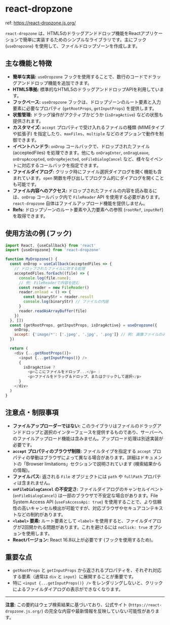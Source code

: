 # react-dropzone

ref: <https://react-dropzone.js.org/>

`react-dropzone` は、HTML5のドラッグアンドドロップ機能をReactアプリケーションで簡単に実装するためのシンプルなライブラリです。主にフック (`useDropzone`) を使用して、ファイルドロップゾーンを作成します。

## 主な機能と特徴

* **簡単な実装:** `useDropzone` フックを使用することで、数行のコードでドラッグアンドドロップ機能を追加できます。
* **HTML5準拠:** 標準的なHTML5のドラッグアンドドロップAPIを利用しています。
* **フックベース:** `useDropzone` フックは、ドロップゾーンのルート要素と入力要素に必要なプロパティ (`getRootProps`, `getInputProps`) を提供します。
* **状態管理:** ドラッグ操作がアクティブかどうか (`isDragActive`) などの状態も提供されます。
* **カスタマイズ:** `accept` プロパティで受け入れるファイルの種類 (MIMEタイプや拡張子) を指定したり、`maxFiles`、`multiple` などのオプションで動作を制御できます。
* **イベントハンドラ:** `onDrop` コールバックで、ドロップされたファイル (acceptedFiles) を処理できます。他にも `onDragEnter`, `onDragLeave`, `onDropAccepted`, `onDropRejected`, `onFileDialogCancel` など、様々なイベントに対応するコールバックを指定できます。
* **ファイルダイアログ:** クリック時にファイル選択ダイアログを開く機能も含まれています。`open` 関数を呼び出してプログラム的にダイアログを開くことも可能です。
* **ファイル内容へのアクセス:** ドロップされたファイルの内容を読み取るには、`onDrop` コールバック内で `FileReader` API を使用する必要があります。`react-dropzone` 自体はファイルアップロード機能を提供しません。
* **Refs:** ドロップゾーンのルート要素や入力要素への参照 (`rootRef`, `inputRef`) を取得できます。

## 使用方法の例 (フック)

```javascript
import React, {useCallback} from 'react'
import {useDropzone} from 'react-dropzone'

function MyDropzone() {
  const onDrop = useCallback(acceptedFiles => {
    // ドロップされたファイルに対する処理
    acceptedFiles.forEach((file) => {
      console.log(file.name);
      // 例: FileReaderで内容を読む
      const reader = new FileReader()
      reader.onload = () => {
        const binaryStr = reader.result
        console.log(binaryStr) // ファイルの内容
      }
      reader.readAsArrayBuffer(file)
    })
  }, [])
  const {getRootProps, getInputProps, isDragActive} = useDropzone({
    onDrop,
    accept: {'image/*': ['.jpeg', '.jpg', '.png']} // 例: 画像ファイルのみ許可
  })

  return (
    <div {...getRootProps()}>
      <input {...getInputProps()} />
      {
        isDragActive ?
          <p>ここにファイルをドロップ...</p> :
          <p>ファイルをドラッグ＆ドロップ、またはクリックして選択</p>
      }
    </div>
  )
}
```

## 注意点・制限事項

* **ファイルアップローダーではない:** このライブラリはファイルのドラッグアンドドロップと選択のインターフェースを提供するものであり、サーバーへのファイルアップロード機能は含みません。アップロード処理は別途実装が必要です。
* **`accept` プロパティのブラウザ制限:** ファイルタイプを指定する `accept` プロパティの挙動はブラウザによって異なる場合があります。詳細はドキュメントの「Browser limitations」セクションで説明されています (検索結果からの情報)。
* **ファイルパス:** 返される `File` オブジェクトには `path` や `fullPath` プロパティは含まれません。
* **`onFileDialogCancel` の不安定さ:** ファイルダイアログのキャンセルイベント (`onFileDialogCancel`) は一部のブラウザで不安定な場合があります。File System Access API (`useFsAccessApi: true`) を使用することで、より信頼性の高いキャンセル検出が可能ですが、対応ブラウザやセキュアコンテキストなどの制約があります。
* **`<label>` 要素:** ルート要素として `<label>` を使用すると、ファイルダイアログが2回開かれる問題があります。これを避けるには `noClick: true` オプションを使用します。
* **Reactバージョン:** React 16.8以上が必要です (フックを使用するため)。

## 重要な点

* `getRootProps` と `getInputProps` から返されるプロパティを、それぞれ対応する要素（通常は `div` と `input`）に展開することが重要です。
* 特に `<input {...getInputProps()} />` をレンダリングしないと、クリックによるファイルダイアログの表示ができなくなります。

---

**注意:** この要約はウェブ検索結果に基づいており、公式サイト (`https://react-dropzone.js.org/`) の完全な内容や最新情報を反映していない可能性があります。
